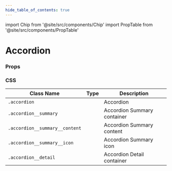 ```yaml
---
hide_table_of_contents: true
---
```


import Chip from '@site/src/components/Chip'
import PropTable from '@site/src/components/PropTable'

# Accordion

### Props

<PropTable displayName="Accordion"/>

### CSS

| Class Name                     | Type                    | Description                    |
|--------------------------------| ----------------------- |--------------------------------|
| `.accordion`                   | <Chip />                | Accordion                      |
| `.accordion__summary`          | <Chip type='variant' /> | Accordion Summary container    |
| `.accordion__summary__content` | <Chip type='variant' /> | Accordion Summary content         |
| `.accordion__summary__icon`    | <Chip type='variant' /> | Accordion Summary icon         |
| `.accordion__detail`           | <Chip type='variant' /> | Accordion Detail container     |
